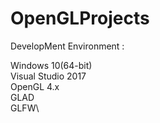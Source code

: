 # OpenGLProjects

DevelopMent Environment :
 
 Windows 10(64-bit)\
 Visual Studio 2017\
 OpenGL 4.x\
 GLAD\
 GLFW\
